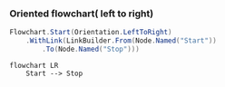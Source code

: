 ﻿### Oriented flowchart( left to right)

```csharp
Flowchart.Start(Orientation.LeftToRight)
    .WithLink(LinkBuilder.From(Node.Named("Start"))
        .To(Node.Named("Stop")))
```

```mermaid
flowchart LR
    Start --> Stop
```